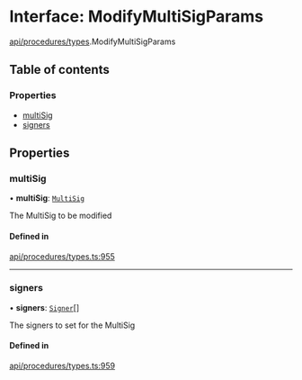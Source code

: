 # Interface: ModifyMultiSigParams

[api/procedures/types](../wiki/api.procedures.types).ModifyMultiSigParams

## Table of contents

### Properties

- [multiSig](../wiki/api.procedures.types.ModifyMultiSigParams#multisig)
- [signers](../wiki/api.procedures.types.ModifyMultiSigParams#signers)

## Properties

### multiSig

• **multiSig**: [`MultiSig`](../wiki/api.entities.Account.MultiSig.MultiSig)

The MultiSig to be modified

#### Defined in

[api/procedures/types.ts:955](https://github.com/PolymeshAssociation/polymesh-sdk/blob/07a4c5b0/src/api/procedures/types.ts#L955)

___

### signers

• **signers**: [`Signer`](../wiki/types#signer)[]

The signers to set for the MultiSig

#### Defined in

[api/procedures/types.ts:959](https://github.com/PolymeshAssociation/polymesh-sdk/blob/07a4c5b0/src/api/procedures/types.ts#L959)
